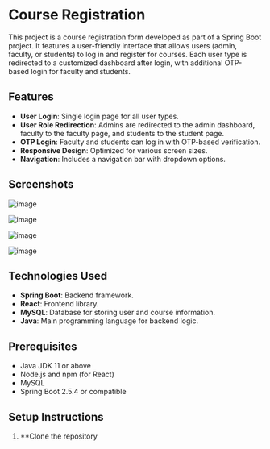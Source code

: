 # Course Registration

This project is a course registration form developed as part of a Spring Boot project. It features a user-friendly interface that allows users (admin, faculty, or students) to log in and register for courses. Each user type is redirected to a customized dashboard after login, with additional OTP-based login for faculty and students.

## Features

- **User Login**: Single login page for all user types.
- **User Role Redirection**: Admins are redirected to the admin dashboard, faculty to the faculty page, and students to the student page.
- **OTP Login**: Faculty and students can log in with OTP-based verification.
- **Responsive Design**: Optimized for various screen sizes.
- **Navigation**: Includes a navigation bar with dropdown options.

## Screenshots
![image](https://github.com/user-attachments/assets/6020b241-ae65-4d53-88de-37c79113362c)

![image](https://github.com/user-attachments/assets/93b18f3f-277a-40c8-9569-a7432c202e2a)

![image](https://github.com/user-attachments/assets/0a39c3ec-6a29-489c-a2e8-9bfb5f653648)

![image](https://github.com/user-attachments/assets/85b17b23-0c74-4906-9299-398d5280e533)

## Technologies Used

- **Spring Boot**: Backend framework.
- **React**: Frontend library.
- **MySQL**: Database for storing user and course information.
- **Java**: Main programming language for backend logic.

## Prerequisites

- Java JDK 11 or above
- Node.js and npm (for React)
- MySQL
- Spring Boot 2.5.4 or compatible

## Setup Instructions

1. **Clone the repository
